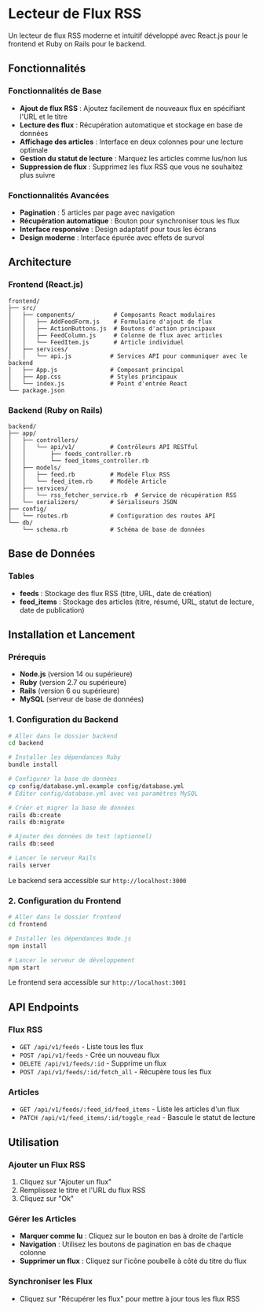 # Lecteur de Flux RSS

Un lecteur de flux RSS moderne et intuitif développé avec React.js pour le frontend et Ruby on Rails pour le backend.

## Fonctionnalités

### Fonctionnalités de Base
- **Ajout de flux RSS** : Ajoutez facilement de nouveaux flux en spécifiant l'URL et le titre
- **Lecture des flux** : Récupération automatique et stockage en base de données
- **Affichage des articles** : Interface en deux colonnes pour une lecture optimale
- **Gestion du statut de lecture** : Marquez les articles comme lus/non lus
- **Suppression de flux** : Supprimez les flux RSS que vous ne souhaitez plus suivre

### Fonctionnalités Avancées
- **Pagination** : 5 articles par page avec navigation
- **Récupération automatique** : Bouton pour synchroniser tous les flux
- **Interface responsive** : Design adaptatif pour tous les écrans
- **Design moderne** : Interface épurée avec effets de survol

## Architecture

### Frontend (React.js)
```
frontend/
├── src/
│   ├── components/           # Composants React modulaires
│   │   ├── AddFeedForm.js    # Formulaire d'ajout de flux
│   │   ├── ActionButtons.js  # Boutons d'action principaux
│   │   ├── FeedColumn.js     # Colonne de flux avec articles
│   │   └── FeedItem.js       # Article individuel
│   ├── services/
│   │   └── api.js           # Services API pour communiquer avec le backend
│   ├── App.js               # Composant principal
│   ├── App.css              # Styles principaux
│   └── index.js             # Point d'entrée React
└── package.json
```

### Backend (Ruby on Rails)
```
backend/
├── app/
│   ├── controllers/
│   │   └── api/v1/          # Contrôleurs API RESTful
│   │       ├── feeds_controller.rb
│   │       └── feed_items_controller.rb
│   ├── models/
│   │   ├── feed.rb          # Modèle Flux RSS
│   │   └── feed_item.rb     # Modèle Article
│   ├── services/
│   │   └── rss_fetcher_service.rb  # Service de récupération RSS
│   └── serializers/         # Sérialiseurs JSON
├── config/
│   └── routes.rb            # Configuration des routes API
└── db/
    └── schema.rb            # Schéma de base de données
```

## Base de Données

### Tables
- **feeds** : Stockage des flux RSS (titre, URL, date de création)
- **feed_items** : Stockage des articles (titre, résumé, URL, statut de lecture, date de publication)

## Installation et Lancement

### Prérequis
- **Node.js** (version 14 ou supérieure)
- **Ruby** (version 2.7 ou supérieure)
- **Rails** (version 6 ou supérieure)
- **MySQL** (serveur de base de données)


### 1. Configuration du Backend

```bash
# Aller dans le dossier backend
cd backend

# Installer les dépendances Ruby
bundle install

# Configurer la base de données
cp config/database.yml.example config/database.yml
# Éditer config/database.yml avec vos paramètres MySQL

# Créer et migrer la base de données
rails db:create
rails db:migrate

# Ajouter des données de test (optionnel)
rails db:seed

# Lancer le serveur Rails
rails server
```

Le backend sera accessible sur `http://localhost:3000`

### 2. Configuration du Frontend

```bash
# Aller dans le dossier frontend
cd frontend

# Installer les dépendances Node.js
npm install

# Lancer le serveur de développement
npm start
```

Le frontend sera accessible sur `http://localhost:3001`


## API Endpoints

### Flux RSS
- `GET /api/v1/feeds` - Liste tous les flux
- `POST /api/v1/feeds` - Crée un nouveau flux
- `DELETE /api/v1/feeds/:id` - Supprime un flux
- `POST /api/v1/feeds/:id/fetch_all` - Récupère tous les flux

### Articles
- `GET /api/v1/feeds/:feed_id/feed_items` - Liste les articles d'un flux
- `PATCH /api/v1/feed_items/:id/toggle_read` - Bascule le statut de lecture


## Utilisation

### Ajouter un Flux RSS
1. Cliquez sur "Ajouter un flux"
2. Remplissez le titre et l'URL du flux RSS
3. Cliquez sur "Ok"

### Gérer les Articles
- **Marquer comme lu** : Cliquez sur le bouton en bas à droite de l'article
- **Navigation** : Utilisez les boutons de pagination en bas de chaque colonne
- **Supprimer un flux** : Cliquez sur l'icône poubelle à côté du titre du flux

### Synchroniser les Flux
- Cliquez sur "Récupérer les flux" pour mettre à jour tous les flux RSS
